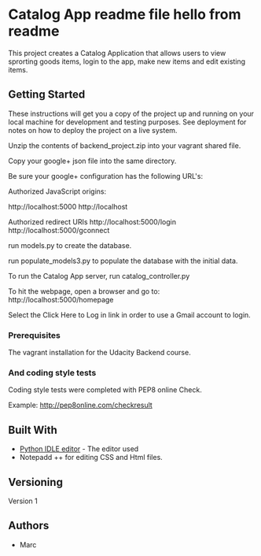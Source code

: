 # Catalog App readme file hello from readme

This project creates a Catalog Application that allows users to view sprorting goods items, login to the app, make new items and edit existing items.

## Getting Started

These instructions will get you a copy of the project up and running on your local machine for development and testing purposes. See deployment for notes on how to deploy the project on a live system.

Unzip the contents of backend_project.zip into your vagrant shared file.

Copy your google+ json file into the same directory. 

Be sure your google+ configuration has the following URL's:

Authorized JavaScript origins:

http://localhost:5000
http://localhost

Authorized redirect URIs
http://localhost:5000/login
http://localhost:5000/gconnect

run models.py to create the database.

run populate_models3.py to populate the database with the initial data.

To run the Catalog App server, run catalog_controller.py

To hit the webpage, open a browser and go to: http://localhost:5000/homepage

Select the Click Here to Log in link in order to use a Gmail account to login.



### Prerequisites

The vagrant installation for the Udacity Backend course.



### And coding style tests

Coding style tests were completed with PEP8 online Check.

Example: http://pep8online.com/checkresult


## Built With

* [Python IDLE editor](https://www.python.org/downloads/) - The editor used
* Notepadd ++ for editing CSS and Html files.

## Versioning

Version 1

## Authors

* Marc


